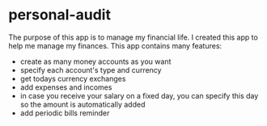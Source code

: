 # personal-audit
The purpose of this app is to manage my financial life.
I created this app to help me manage my finances.
This app contains many features: 
  * create as many money accounts as you want
  * specify each account's type and currency
  * get todays currency exchanges
  * add expenses and incomes
  * in case you receive your salary on a fixed day, you can specify this day so the amount is automatically added
  * add periodic bills reminder

